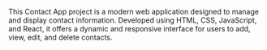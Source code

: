This Contact App project is a modern web application designed to manage and display contact information. Developed using HTML, CSS, JavaScript, and React, it offers a dynamic and responsive interface for users to add, view, edit, and delete contacts.
